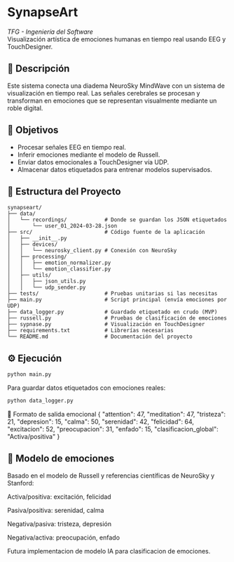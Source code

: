# SynapseArt

*TFG - Ingeniería del Software*  
Visualización artística de emociones humanas en tiempo real usando EEG y TouchDesigner.

## 🧠 Descripción

Este sistema conecta una diadema NeuroSky MindWave con un sistema de visualización en tiempo real. Las señales cerebrales se procesan y transforman en emociones que se representan visualmente mediante un roble digital.

## 🎯 Objetivos

- Procesar señales EEG en tiempo real.
- Inferir emociones mediante el modelo de Russell.
- Enviar datos emocionales a TouchDesigner vía UDP.
- Almacenar datos etiquetados para entrenar modelos supervisados.

## 📁 Estructura del Proyecto

```plaintext
synapseart/
├── data/
│   └── recordings/            # Donde se guardan los JSON etiquetados
│       └── user_01_2024-03-28.json
├── src/                       # Código fuente de la aplicación
│   ├── __init__.py
│   ├── devices/
│   │   └── neurosky_client.py # Conexión con NeuroSky
│   ├── processing/
│   │   ├── emotion_normalizer.py
│   │   └── emotion_classifier.py
│   ├── utils/
│   │   ├── json_utils.py
│   │   └── udp_sender.py
├── tests/                     # Pruebas unitarias si las necesitas
├── main.py                    # Script principal (envía emociones por UDP)
├── data_logger.py             # Guardado etiquetado en crudo (MVP)
├── russell.py                 # Pruebas de clasificación de emociones
├── sypnase.py                 # Visualización en TouchDesigner
├── requirements.txt           # Librerías necesarias
└── README.md                  # Documentación del proyecto
```


## ⚙️ Ejecución

```bash
python main.py
```
Para guardar datos etiquetados con emociones reales:
```bash
python data_logger.py
```

📡 Formato de salida emocional
{
  "attention": 47,
  "meditation": 47,
  "tristeza": 21,
  "depresion": 15,
  "calma": 50,
  "serenidad": 42,
  "felicidad": 64,
  "excitacion": 52,
  "preocupacion": 31,
  "enfado": 15,
  "clasificacion_global": "Activa/positiva"
}
## 🧠 Modelo de emociones
Basado en el modelo de Russell y referencias científicas de NeuroSky y Stanford:

Activa/positiva: excitación, felicidad

Pasiva/positiva: serenidad, calma

Negativa/pasiva: tristeza, depresión

Negativa/activa: preocupación, enfado

Futura implementacion de modelo IA para clasificacion de emociones.
